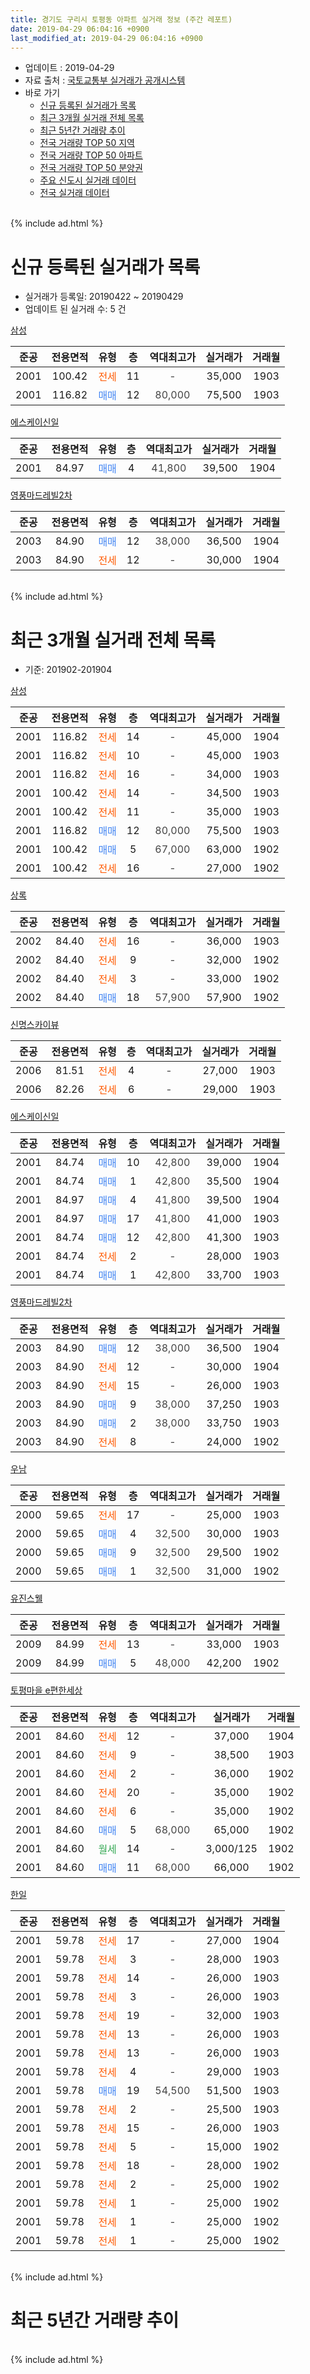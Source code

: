 ```yaml
---
title: 경기도 구리시 토평동 아파트 실거래 정보 (주간 레포트)
date: 2019-04-29 06:04:16 +0900
last_modified_at: 2019-04-29 06:04:16 +0900
---
```


* 업데이트 : 2019-04-29
* 자료 출처 : [국토교통부 실거래가 공개시스템](http://rt.molit.go.kr)
* 바로 가기
    * [신규 등록된 실거래가 목록](#신규-등록된-실거래가-목록)
    * [최근 3개월 실거래 전체 목록](#최근-3개월-실거래-전체-목록)
    * [최근 5년간 거래량 추이](#최근-5년간-거래량-추이)
    * [전국 거래량 TOP 50 지역](https://inasie.github.io/apt-trade-info/최근-3개월-전국에서-가장-거래가-많이-발생한-지역)
    * [전국 거래량 TOP 50 아파트](https://inasie.github.io/apt-trade-info/최근-3개월-전국에서-가장-거래가-많이-발생한-아파트)
    * [전국 거래량 TOP 50 분양권](https://inasie.github.io/apt-trade-info/최근-3개월-전국에서-가장-거래가-많이-발생한-분양권)
    * [주요 신도시 실거래 데이터](https://inasie.github.io/apt-trade-info/주요-신도시)
    * [전국 실거래 데이터](https://inasie.github.io/apt-trade-info/전국)
<br>
{% include ad.html %}
<br>

# 신규 등록된 실거래가 목록
* 실거래가 등록일: 20190422 ~ 20190429
* 업데이트 된 실거래 수: 5 건


[삼성](https://search.naver.com/search.naver?query=%EA%B2%BD%EA%B8%B0%EB%8F%84+%EA%B5%AC%EB%A6%AC%EC%8B%9C+%ED%86%A0%ED%8F%89%EB%8F%99+%EC%82%BC%EC%84%B1)

|준공|전용면적|유형|층|역대최고가|실거래가|거래월|
|:---:|:---:|:---:|:---:|:---:|:---:|:---:|
|2001|100.42|<span style="color:#ff5a00">전세</span>|11|<span style="color:#444444">-</span>|35,000|1903|
|2001|116.82|<span style="color:#4285f3">매매</span>|12|<span style="color:#444444">80,000</span>|75,500|1903|

[에스케이신일](https://search.naver.com/search.naver?query=%EA%B2%BD%EA%B8%B0%EB%8F%84+%EA%B5%AC%EB%A6%AC%EC%8B%9C+%ED%86%A0%ED%8F%89%EB%8F%99+%EC%97%90%EC%8A%A4%EC%BC%80%EC%9D%B4%EC%8B%A0%EC%9D%BC)

|준공|전용면적|유형|층|역대최고가|실거래가|거래월|
|:---:|:---:|:---:|:---:|:---:|:---:|:---:|
|2001|84.97|<span style="color:#4285f3">매매</span>|4|<span style="color:#444444">41,800</span>|39,500|1904|

[영풍마드레빌2차](https://search.naver.com/search.naver?query=%EA%B2%BD%EA%B8%B0%EB%8F%84+%EA%B5%AC%EB%A6%AC%EC%8B%9C+%ED%86%A0%ED%8F%89%EB%8F%99+%EC%98%81%ED%92%8D%EB%A7%88%EB%93%9C%EB%A0%88%EB%B9%8C2%EC%B0%A8)

|준공|전용면적|유형|층|역대최고가|실거래가|거래월|
|:---:|:---:|:---:|:---:|:---:|:---:|:---:|
|2003|84.90|<span style="color:#4285f3">매매</span>|12|<span style="color:#444444">38,000</span>|36,500|1904|
|2003|84.90|<span style="color:#ff5a00">전세</span>|12|<span style="color:#444444">-</span>|30,000|1904|


<br>
{% include ad.html %}
<br>

# 최근 3개월 실거래 전체 목록
* 기준: 201902-201904


[삼성](https://search.naver.com/search.naver?query=%EA%B2%BD%EA%B8%B0%EB%8F%84+%EA%B5%AC%EB%A6%AC%EC%8B%9C+%ED%86%A0%ED%8F%89%EB%8F%99+%EC%82%BC%EC%84%B1)

|준공|전용면적|유형|층|역대최고가|실거래가|거래월|
|:---:|:---:|:---:|:---:|:---:|:---:|:---:|
|2001|116.82|<span style="color:#ff5a00">전세</span>|14|<span style="color:#444444">-</span>|45,000|1904|
|2001|116.82|<span style="color:#ff5a00">전세</span>|10|<span style="color:#444444">-</span>|45,000|1903|
|2001|116.82|<span style="color:#ff5a00">전세</span>|16|<span style="color:#444444">-</span>|34,000|1903|
|2001|100.42|<span style="color:#ff5a00">전세</span>|14|<span style="color:#444444">-</span>|34,500|1903|
|2001|100.42|<span style="color:#ff5a00">전세</span>|11|<span style="color:#444444">-</span>|35,000|1903|
|2001|116.82|<span style="color:#4285f3">매매</span>|12|<span style="color:#444444">80,000</span>|75,500|1903|
|2001|100.42|<span style="color:#4285f3">매매</span>|5|<span style="color:#444444">67,000</span>|63,000|1902|
|2001|100.42|<span style="color:#ff5a00">전세</span>|16|<span style="color:#444444">-</span>|27,000|1902|

[상록](https://search.naver.com/search.naver?query=%EA%B2%BD%EA%B8%B0%EB%8F%84+%EA%B5%AC%EB%A6%AC%EC%8B%9C+%ED%86%A0%ED%8F%89%EB%8F%99+%EC%83%81%EB%A1%9D)

|준공|전용면적|유형|층|역대최고가|실거래가|거래월|
|:---:|:---:|:---:|:---:|:---:|:---:|:---:|
|2002|84.40|<span style="color:#ff5a00">전세</span>|16|<span style="color:#444444">-</span>|36,000|1903|
|2002|84.40|<span style="color:#ff5a00">전세</span>|9|<span style="color:#444444">-</span>|32,000|1902|
|2002|84.40|<span style="color:#ff5a00">전세</span>|3|<span style="color:#444444">-</span>|33,000|1902|
|2002|84.40|<span style="color:#4285f3">매매</span>|18|<span style="color:#444444">57,900</span>|57,900|1902|

[신명스카이뷰](https://search.naver.com/search.naver?query=%EA%B2%BD%EA%B8%B0%EB%8F%84+%EA%B5%AC%EB%A6%AC%EC%8B%9C+%ED%86%A0%ED%8F%89%EB%8F%99+%EC%8B%A0%EB%AA%85%EC%8A%A4%EC%B9%B4%EC%9D%B4%EB%B7%B0)

|준공|전용면적|유형|층|역대최고가|실거래가|거래월|
|:---:|:---:|:---:|:---:|:---:|:---:|:---:|
|2006|81.51|<span style="color:#ff5a00">전세</span>|4|<span style="color:#444444">-</span>|27,000|1903|
|2006|82.26|<span style="color:#ff5a00">전세</span>|6|<span style="color:#444444">-</span>|29,000|1903|

[에스케이신일](https://search.naver.com/search.naver?query=%EA%B2%BD%EA%B8%B0%EB%8F%84+%EA%B5%AC%EB%A6%AC%EC%8B%9C+%ED%86%A0%ED%8F%89%EB%8F%99+%EC%97%90%EC%8A%A4%EC%BC%80%EC%9D%B4%EC%8B%A0%EC%9D%BC)

|준공|전용면적|유형|층|역대최고가|실거래가|거래월|
|:---:|:---:|:---:|:---:|:---:|:---:|:---:|
|2001|84.74|<span style="color:#4285f3">매매</span>|10|<span style="color:#444444">42,800</span>|39,000|1904|
|2001|84.74|<span style="color:#4285f3">매매</span>|1|<span style="color:#444444">42,800</span>|35,500|1904|
|2001|84.97|<span style="color:#4285f3">매매</span>|4|<span style="color:#444444">41,800</span>|39,500|1904|
|2001|84.97|<span style="color:#4285f3">매매</span>|17|<span style="color:#444444">41,800</span>|41,000|1903|
|2001|84.74|<span style="color:#4285f3">매매</span>|12|<span style="color:#444444">42,800</span>|41,300|1903|
|2001|84.74|<span style="color:#ff5a00">전세</span>|2|<span style="color:#444444">-</span>|28,000|1903|
|2001|84.74|<span style="color:#4285f3">매매</span>|1|<span style="color:#444444">42,800</span>|33,700|1903|

[영풍마드레빌2차](https://search.naver.com/search.naver?query=%EA%B2%BD%EA%B8%B0%EB%8F%84+%EA%B5%AC%EB%A6%AC%EC%8B%9C+%ED%86%A0%ED%8F%89%EB%8F%99+%EC%98%81%ED%92%8D%EB%A7%88%EB%93%9C%EB%A0%88%EB%B9%8C2%EC%B0%A8)

|준공|전용면적|유형|층|역대최고가|실거래가|거래월|
|:---:|:---:|:---:|:---:|:---:|:---:|:---:|
|2003|84.90|<span style="color:#4285f3">매매</span>|12|<span style="color:#444444">38,000</span>|36,500|1904|
|2003|84.90|<span style="color:#ff5a00">전세</span>|12|<span style="color:#444444">-</span>|30,000|1904|
|2003|84.90|<span style="color:#ff5a00">전세</span>|15|<span style="color:#444444">-</span>|26,000|1903|
|2003|84.90|<span style="color:#4285f3">매매</span>|9|<span style="color:#444444">38,000</span>|37,250|1903|
|2003|84.90|<span style="color:#4285f3">매매</span>|2|<span style="color:#444444">38,000</span>|33,750|1903|
|2003|84.90|<span style="color:#ff5a00">전세</span>|8|<span style="color:#444444">-</span>|24,000|1902|

[우남](https://search.naver.com/search.naver?query=%EA%B2%BD%EA%B8%B0%EB%8F%84+%EA%B5%AC%EB%A6%AC%EC%8B%9C+%ED%86%A0%ED%8F%89%EB%8F%99+%EC%9A%B0%EB%82%A8)

|준공|전용면적|유형|층|역대최고가|실거래가|거래월|
|:---:|:---:|:---:|:---:|:---:|:---:|:---:|
|2000|59.65|<span style="color:#ff5a00">전세</span>|17|<span style="color:#444444">-</span>|25,000|1903|
|2000|59.65|<span style="color:#4285f3">매매</span>|4|<span style="color:#444444">32,500</span>|30,000|1903|
|2000|59.65|<span style="color:#4285f3">매매</span>|9|<span style="color:#444444">32,500</span>|29,500|1902|
|2000|59.65|<span style="color:#4285f3">매매</span>|1|<span style="color:#444444">32,500</span>|31,000|1902|

[유진스웰](https://search.naver.com/search.naver?query=%EA%B2%BD%EA%B8%B0%EB%8F%84+%EA%B5%AC%EB%A6%AC%EC%8B%9C+%ED%86%A0%ED%8F%89%EB%8F%99+%EC%9C%A0%EC%A7%84%EC%8A%A4%EC%9B%B0)

|준공|전용면적|유형|층|역대최고가|실거래가|거래월|
|:---:|:---:|:---:|:---:|:---:|:---:|:---:|
|2009|84.99|<span style="color:#ff5a00">전세</span>|13|<span style="color:#444444">-</span>|33,000|1903|
|2009|84.99|<span style="color:#4285f3">매매</span>|5|<span style="color:#444444">48,000</span>|42,200|1902|

[토평마을 e편한세상](https://search.naver.com/search.naver?query=%EA%B2%BD%EA%B8%B0%EB%8F%84+%EA%B5%AC%EB%A6%AC%EC%8B%9C+%ED%86%A0%ED%8F%89%EB%8F%99+%ED%86%A0%ED%8F%89%EB%A7%88%EC%9D%84+e%ED%8E%B8%ED%95%9C%EC%84%B8%EC%83%81)

|준공|전용면적|유형|층|역대최고가|실거래가|거래월|
|:---:|:---:|:---:|:---:|:---:|:---:|:---:|
|2001|84.60|<span style="color:#ff5a00">전세</span>|12|<span style="color:#444444">-</span>|37,000|1904|
|2001|84.60|<span style="color:#ff5a00">전세</span>|9|<span style="color:#444444">-</span>|38,500|1903|
|2001|84.60|<span style="color:#ff5a00">전세</span>|2|<span style="color:#444444">-</span>|36,000|1902|
|2001|84.60|<span style="color:#ff5a00">전세</span>|20|<span style="color:#444444">-</span>|35,000|1902|
|2001|84.60|<span style="color:#ff5a00">전세</span>|6|<span style="color:#444444">-</span>|35,000|1902|
|2001|84.60|<span style="color:#4285f3">매매</span>|5|<span style="color:#444444">68,000</span>|65,000|1902|
|2001|84.60|<span style="color:#34a853">월세</span>|14|<span style="color:#444444">-</span>|3,000/125|1902|
|2001|84.60|<span style="color:#4285f3">매매</span>|11|<span style="color:#444444">68,000</span>|66,000|1902|


<script async src="//pagead2.googlesyndication.com/pagead/js/adsbygoogle.js"></script>
<!-- 기본 -->
<ins class="adsbygoogle"
     style="display:block"
     data-ad-client="ca-pub-2446590836940007"
     data-ad-slot="1659523306"
     data-ad-format="auto"
     data-full-width-responsive="true"></ins>
<script>
(adsbygoogle = window.adsbygoogle || []).push({});
</script>


[한일](https://search.naver.com/search.naver?query=%EA%B2%BD%EA%B8%B0%EB%8F%84+%EA%B5%AC%EB%A6%AC%EC%8B%9C+%ED%86%A0%ED%8F%89%EB%8F%99+%ED%95%9C%EC%9D%BC)

|준공|전용면적|유형|층|역대최고가|실거래가|거래월|
|:---:|:---:|:---:|:---:|:---:|:---:|:---:|
|2001|59.78|<span style="color:#ff5a00">전세</span>|17|<span style="color:#444444">-</span>|27,000|1904|
|2001|59.78|<span style="color:#ff5a00">전세</span>|3|<span style="color:#444444">-</span>|28,000|1903|
|2001|59.78|<span style="color:#ff5a00">전세</span>|14|<span style="color:#444444">-</span>|26,000|1903|
|2001|59.78|<span style="color:#ff5a00">전세</span>|3|<span style="color:#444444">-</span>|26,000|1903|
|2001|59.78|<span style="color:#ff5a00">전세</span>|19|<span style="color:#444444">-</span>|32,000|1903|
|2001|59.78|<span style="color:#ff5a00">전세</span>|13|<span style="color:#444444">-</span>|26,000|1903|
|2001|59.78|<span style="color:#ff5a00">전세</span>|13|<span style="color:#444444">-</span>|26,000|1903|
|2001|59.78|<span style="color:#ff5a00">전세</span>|4|<span style="color:#444444">-</span>|29,000|1903|
|2001|59.78|<span style="color:#4285f3">매매</span>|19|<span style="color:#444444">54,500</span>|51,500|1903|
|2001|59.78|<span style="color:#ff5a00">전세</span>|2|<span style="color:#444444">-</span>|25,500|1903|
|2001|59.78|<span style="color:#ff5a00">전세</span>|15|<span style="color:#444444">-</span>|26,000|1903|
|2001|59.78|<span style="color:#ff5a00">전세</span>|5|<span style="color:#444444">-</span>|15,000|1902|
|2001|59.78|<span style="color:#ff5a00">전세</span>|18|<span style="color:#444444">-</span>|28,000|1902|
|2001|59.78|<span style="color:#ff5a00">전세</span>|2|<span style="color:#444444">-</span>|25,000|1902|
|2001|59.78|<span style="color:#ff5a00">전세</span>|1|<span style="color:#444444">-</span>|25,000|1902|
|2001|59.78|<span style="color:#ff5a00">전세</span>|1|<span style="color:#444444">-</span>|25,000|1902|
|2001|59.78|<span style="color:#ff5a00">전세</span>|1|<span style="color:#444444">-</span>|25,000|1902|


<br>
{% include ad.html %}
<br>

# 최근 5년간 거래량 추이


<div style="width:100%;">
    <canvas id="deal_progress" height="200"></canvas>
</div>

<script>
new Chart(document.getElementById("deal_progress"), {
    type: 'line',
    data: {
        labels: ['201404','201405','201406','201407','201408','201409','201410','201411','201412','201501','201502','201503','201504','201505','201506','201507','201508','201509','201510','201511','201512','201601','201602','201603','201604','201605','201606','201607','201608','201609','201610','201611','201612','201701','201702','201703','201704','201705','201706','201707','201708','201709','201710','201711','201712','201801','201802','201803','201804','201805','201806','201807','201808','201809','201810','201811','201812','201901','201902','201903','201904'],
        datasets: [{
            label: '매매',
            pointRadius: 1,
            data: [15, 18, 13, 15, 18, 20, 22, 12, 15, 31, 18, 60, 24, 17, 19, 15, 24, 13, 22, 19, 11, 8, 15, 17, 15, 16, 23, 18, 33, 20, 32, 13, 8, 9, 10, 17, 20, 26, 36, 35, 22, 30, 21, 12, 18, 15, 20, 28, 6, 6, 13, 19, 31, 29, 18, 7, 8, 4, 7, 8, 4],
            borderColor: "rgba(255, 201, 14, 1)",
            backgroundColor: "rgba(255, 201, 14, 0.5)",
            fill: false,
            lineTension: 0
        },{
            label: '전월세',
            pointRadius: 1,
            data: [20, 29, 20, 25, 22, 26, 26, 19, 25, 26, 22, 34, 29, 36, 14, 18, 20, 11, 22, 22, 19, 22, 27, 34, 21, 15, 20, 22, 27, 18, 16, 21, 15, 28, 26, 22, 22, 21, 11, 21, 17, 21, 11, 15, 13, 12, 11, 23, 9, 8, 17, 13, 11, 17, 12, 17, 14, 15, 14, 21, 4],
            borderColor: "rgba(0, 141, 185, 1)",
            backgroundColor: "rgba(0, 141, 185, 0.5)",
            fill: false,
            lineTension: 0
        }
        ]
    },
    options: {
        responsive: true,
        title: {
            display: false
        },
        tooltips: {
            mode: 'index',
            intersect: false
        },
        hover: {
            mode: 'nearest',
            intersect: true
        },
        scales: {
            xAxes: [{
                display: true,
                scaleLabel: {
                    display: true,
                    labelString: '년/월'
                }
            }],
            yAxes: [{
                display: true,
                ticks: {
                    suggestedMin: 0,
                },
                scaleLabel: {
                    display: true,
                    labelString: '실거래 수'
                }
            }]
        }
    }
});

</script>


<br>
{% include ad.html %}
<br>

